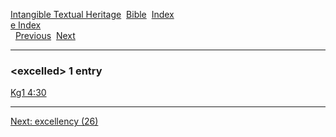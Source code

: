 [Intangible Textual Heritage](../../index)  [Bible](../index) 
[Index](index)   
[e Index](_e_)  
  [Previous](c03945)  [Next](c03947) 

------------------------------------------------------------------------

### &lt;excelled&gt; 1 entry

[Kg1 4:30](../kjv/kg1004.htm#030)  

------------------------------------------------------------------------

[Next: excellency (26)](c03947)
